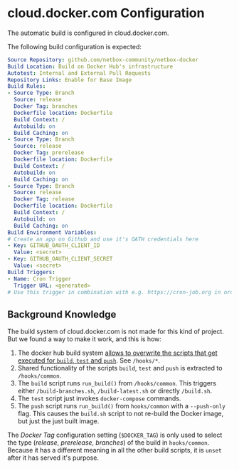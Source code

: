 # cloud.docker.com Configuration

The automatic build is configured in cloud.docker.com.

The following build configuration is expected:

```yaml
Source Repository: github.com/netbox-community/netbox-docker
Build Location: Build on Docker Hub's infrastructure
Autotest: Internal and External Pull Requests
Repository Links: Enable for Base Image
Build Rules:
- Source Type: Branch
  Source: release
  Docker Tag: branches
  Dockerfile location: Dockerfile
  Build Context: /
  Autobuild: on
  Build Caching: on
- Source Type: Branch
  Source: release
  Docker Tag: prerelease
  Dockerfile location: Dockerfile
  Build Context: /
  Autobuild: on
  Build Caching: on
- Source Type: Branch
  Source: release
  Docker Tag: release
  Dockerfile location: Dockerfile
  Build Context: /
  Autobuild: on
  Build Caching: on
Build Environment Variables:
# Create an app on Github and use it's OATH credentials here
- Key: GITHUB_OAUTH_CLIENT_ID
  Value: <secret>
- Key: GITHUB_OAUTH_CLIENT_SECRET
  Value: <secret>
Build Triggers:
- Name: Cron Trigger
  Trigger URL: <generated>
# Use this trigger in combination with e.g. https://cron-job.org in order to regularly schedule builds
```

## Background Knowledge

The build system of cloud.docker.com is not made for this kind of project.
But we found a way to make it work, and this is how:

1. The docker hub build system [allows to overwrite the scripts that get executed
   for `build`, `test` and `push`](overwrite). See `/hooks/*`.
2. Shared functionality of the scripts `build`, `test` and `push` is extracted to `/hooks/common`.
3. The `build` script runs `run_build()` from `/hooks/common`.
   This triggers either `/build-branches.sh`, `/build-latest.sh` or directly `/build.sh`.
4. The `test` script just invokes `docker-compose` commands.
5. The `push` script runs `run_build()` from `hooks/common` with a `--push-only` flag.
   This causes the `build.sh` script to not re-build the Docker image, but just the just built image.

The _Docker Tag_ configuration setting (`$DOCKER_TAG`) is only used to select the type (_release_, _prerelease_, _branches_) of the build in `hooks/common`.
Because it has a different meaning in all the other build scripts, it is `unset` after it has served it's purpose.

[overwrite]: https://docs.docker.com/docker-hub/builds/advanced/#override-build-test-or-push-commands

